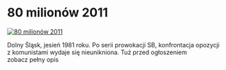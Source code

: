 80 milionów 2011 
=============
[![80 milionów 2011 ](http://vidos.pl/images/player.gif)](http://vidos.pl/80-milionow-2011)

 Dolny Śląsk, jesień 1981 roku. Po serii prowokacji SB, konfrontacja opozycji z komunistami wydaje się nieunikniona. Tuż przed ogłoszeniem zobacz pełny opis
